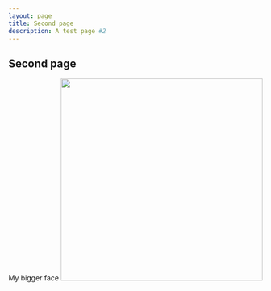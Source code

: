 ```yaml
---
layout: page
title: Second page
description: A test page #2
---
```


## Second page

My bigger face
<img src="Assets/icon.png" width="400">